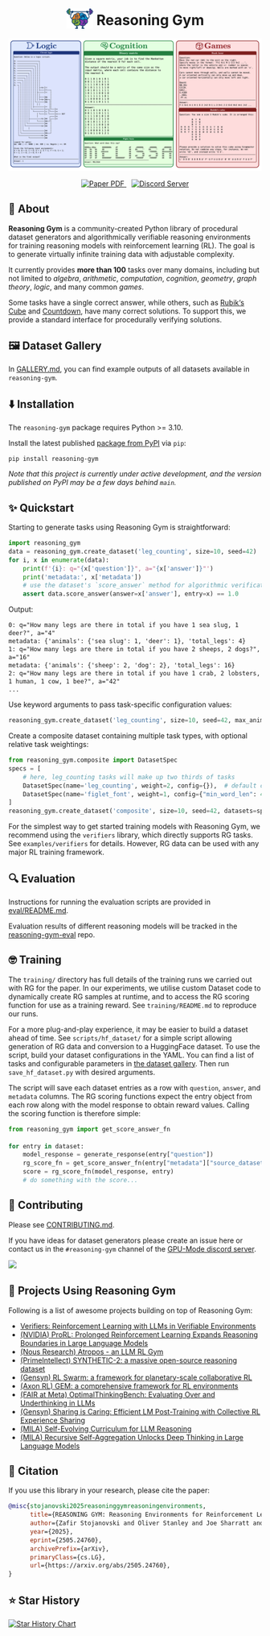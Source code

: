 <p align="center">
     <!-- title -->
        <h1 align="center"><img src="https://github.com/open-thought/reasoning-gym/raw/main/assets/icon.png" alt="Reasoning Gym Logo" style="vertical-align: bottom;" width="54px" height="40px"> Reasoning Gym</h1>
        <!-- teaser -->
        <p align="center">
            <img src="https://github.com/open-thought/reasoning-gym/raw/main/assets/examples.png" width="800px">
        </p>
        <!-- badges -->
        <p align="center">
            <a href="https://arxiv.org/abs/2505.24760" target="_blank" style="margin-right: 10px;">
                <img src="https://img.shields.io/badge/arXiv-2505.24760-b31b1b.svg?style=for-the-badge" alt="Paper PDF">
            </a>
            <a href="https://discord.gg/gpumode" target="_blank">
                <img src="https://dcbadge.limes.pink/api/server/gpumode?style=for-the-badge" alt="Discord Server">
            </a>
        </p>
</p>

## 🧠 About

**Reasoning Gym** is a community-created Python library of procedural dataset generators and algorithmically verifiable reasoning environments for training reasoning models with reinforcement learning (RL). The goal is to generate virtually infinite training data with adjustable complexity.

It currently provides **more than 100** tasks over many domains, including but not limited to _algebra_, _arithmetic_, _computation_, _cognition_, _geometry_, _graph theory_, _logic_, and many common _games_.

Some tasks have a single correct answer, while others, such as [Rubik‘s Cube](https://en.wikipedia.org/wiki/Rubik%27s_Cube) and [Countdown](<https://en.wikipedia.org/wiki/Countdown_(game_show)#Numbers_Round>), have many correct solutions. To support this, we provide a standard interface for procedurally verifying solutions.

## 🖼️ Dataset Gallery

In [GALLERY.md](https://github.com/open-thought/reasoning-gym/blob/main/GALLERY.md), you can find example outputs of all datasets available in `reasoning-gym`.

## ⬇️ Installation

The `reasoning-gym` package requires Python >= 3.10.

Install the latest published [package from PyPI](https://pypi.org/project/reasoning-gym/) via `pip`:

```
pip install reasoning-gym
```

_Note that this project is currently under active development, and the version published on PyPI may be a few days behind `main`._

## ✨ Quickstart

Starting to generate tasks using Reasoning Gym is straightforward:

```python
import reasoning_gym
data = reasoning_gym.create_dataset('leg_counting', size=10, seed=42)
for i, x in enumerate(data):
    print(f'{i}: q="{x['question']}", a="{x['answer']}"')
    print('metadata:', x['metadata'])
    # use the dataset's `score_answer` method for algorithmic verification
    assert data.score_answer(answer=x['answer'], entry=x) == 1.0
```

Output:

```
0: q="How many legs are there in total if you have 1 sea slug, 1 deer?", a="4"
metadata: {'animals': {'sea slug': 1, 'deer': 1}, 'total_legs': 4}
1: q="How many legs are there in total if you have 2 sheeps, 2 dogs?", a="16"
metadata: {'animals': {'sheep': 2, 'dog': 2}, 'total_legs': 16}
2: q="How many legs are there in total if you have 1 crab, 2 lobsters, 1 human, 1 cow, 1 bee?", a="42"
...
```

Use keyword arguments to pass task-specific configuration values:

```python
reasoning_gym.create_dataset('leg_counting', size=10, seed=42, max_animals=20)
```

Create a composite dataset containing multiple task types, with optional relative task weightings:

```python
from reasoning_gym.composite import DatasetSpec
specs = [
    # here, leg_counting tasks will make up two thirds of tasks
    DatasetSpec(name='leg_counting', weight=2, config={}),  # default config
    DatasetSpec(name='figlet_font', weight=1, config={"min_word_len": 4, "max_word_len": 6}),  # specify config
]
reasoning_gym.create_dataset('composite', size=10, seed=42, datasets=specs)
```

For the simplest way to get started training models with Reasoning Gym, we recommend using the `verifiers` library, which directly supports RG tasks. See `examples/verifiers` for details. However, RG data can be used with any major RL training framework.

## 🔍 Evaluation

Instructions for running the evaluation scripts are provided in [eval/README.md](https://github.com/open-thought/reasoning-gym/blob/main/eval/README.md).

Evaluation results of different reasoning models will be tracked in the [reasoning-gym-eval](https://github.com/open-thought/reasoning-gym-eval) repo.

## 🤓 Training

The `training/` directory has full details of the training runs we carried out with RG for the paper. In our experiments, we utilise custom Dataset code to dynamically create RG samples at runtime, and to access the RG scoring function for use as a training reward. See `training/README.md` to reproduce our runs.

For a more plug-and-play experience, it may be easier to build a dataset ahead of time. See `scripts/hf_dataset/` for a simple script allowing generation of RG data and conversion to a HuggingFace dataset. To use the script, build your dataset configurations in the YAML. You can find a list of tasks and configurable parameters in [the dataset gallery](GALLERY.md). Then run `save_hf_dataset.py` with desired arguments.

The script will save each dataset entries as a row with `question`, `answer`, and `metadata` columns. The RG scoring functions expect the entry object from each row along with the model response to obtain reward values. Calling the scoring function is therefore simple:

```python
from reasoning_gym import get_score_answer_fn

for entry in dataset:
    model_response = generate_response(entry["question"])
    rg_score_fn = get_score_answer_fn(entry["metadata"]["source_dataset"])
    score = rg_score_fn(model_response, entry)
    # do something with the score...
```

## 👷 Contributing

Please see [CONTRIBUTING.md](CONTRIBUTING.md).

If you have ideas for dataset generators please create an issue here or contact us in the `#reasoning-gym` channel of the [GPU-Mode discord server](https://discord.gg/gpumode).

[![](https://dcbadge.limes.pink/api/server/gpumode?style=flat)](https://discord.gg/gpumode)


## 🚀 Projects Using Reasoning Gym

Following is a list of awesome projects building on top of Reasoning Gym:
- [Verifiers: Reinforcement Learning with LLMs in Verifiable Environments](https://github.com/willccbb/verifiers)
- [(NVIDIA) ProRL: Prolonged Reinforcement Learning Expands Reasoning Boundaries in Large Language Models](https://arxiv.org/abs/2505.24864)
- [(Nous Research) Atropos - an LLM RL Gym](https://github.com/NousResearch/atropos)
- [(PrimeIntellect) SYNTHETIC-2: a massive open-source reasoning dataset](https://www.primeintellect.ai/blog/synthetic-2)
- [(Gensyn) RL Swarm: a framework for planetary-scale collaborative RL](https://x.com/gensynai/status/1937917790922649669)
- [(Axon RL) GEM: a comprehensive framework for RL environments](https://github.com/axon-rl/gem)
- [(FAIR at Meta) OptimalThinkingBench: Evaluating Over and Underthinking in LLMs](https://github.com/facebookresearch/RAM/tree/main/projects/otb)
- [(Gensyn) Sharing is Caring: Efficient LM Post-Training with Collective RL Experience Sharing](https://arxiv.org/abs/2509.08721v1)
- [(MILA) Self-Evolving Curriculum for LLM Reasoning](https://arxiv.org/abs/2505.14970)
- [(MILA) Recursive Self-Aggregation Unlocks Deep Thinking in Large Language Models](https://rsa-llm.github.io)


## 📝 Citation

If you use this library in your research, please cite the paper:

```bibtex
@misc{stojanovski2025reasoninggymreasoningenvironments,
      title={REASONING GYM: Reasoning Environments for Reinforcement Learning with Verifiable Rewards},
      author={Zafir Stojanovski and Oliver Stanley and Joe Sharratt and Richard Jones and Abdulhakeem Adefioye and Jean Kaddour and Andreas Köpf},
      year={2025},
      eprint={2505.24760},
      archivePrefix={arXiv},
      primaryClass={cs.LG},
      url={https://arxiv.org/abs/2505.24760},
}
```

## ⭐️ Star History

[![Star History Chart](https://api.star-history.com/svg?repos=open-thought/reasoning-gym&type=Date)](https://www.star-history.com/#open-thought/reasoning-gym&Date)
